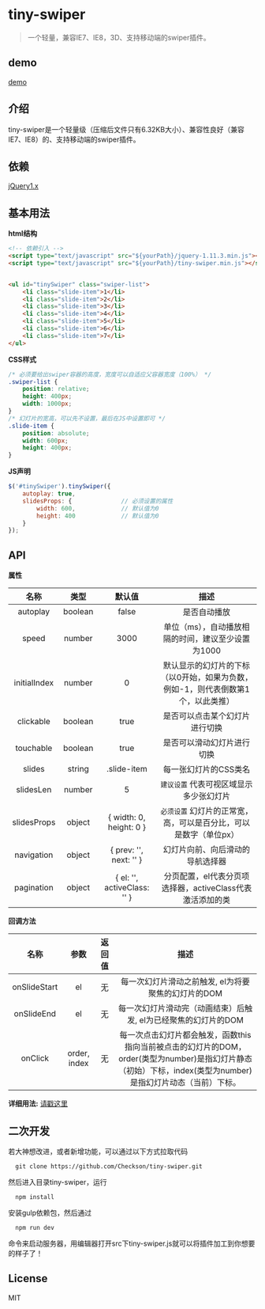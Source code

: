 # tiny-swiper
> 一个轻量，兼容IE7、IE8，3D、支持移动端的swiper插件。

## demo
[demo](https://checkson.github.io/tiny-swiper/demo/index.html)

## 介绍
tiny-swiper是一个轻量级（压缩后文件只有6.32KB大小）、兼容性良好（兼容IE7、IE8）的、支持移动端的swiper插件。

## 依赖
[jQuery1.x](https://cdnjs.com/libraries/jquery/1.11.3)

## 基本用法

**html结构**
```html
<!-- 依赖引入 -->
<script type="text/javascript" src="${yourPath}/jquery-1.11.3.min.js"></script>
<script type="text/javascript" src="${yourPath}/tiny-swiper.min.js"></script>


<ul id="tinySwiper" class="swiper-list">
    <li class="slide-item">1</li>
    <li class="slide-item">2</li>
    <li class="slide-item">3</li>
    <li class="slide-item">4</li>
    <li class="slide-item">5</li>
    <li class="slide-item">6</li>
    <li class="slide-item">7</li>
</ul>
```

**CSS样式**
```CSS
/* 必须要给出swiper容器的高度，宽度可以自适应父容器宽度（100%） */
.swiper-list {
    position: relative;
    height: 400px;
    width: 1000px;
}
/* 幻灯片的宽高，可以先不设置，最后在JS中设置即可 */
.slide-item {
    position: absolute;
    width: 600px;
    height: 400px;
}
```

**JS声明**
```javascript
$('#tinySwiper').tinySwiper({
    autoplay: true,
    slidesProps: {              // 必须设置的属性
        width: 600,             // 默认值为0
        height: 400             // 默认值为0
    }
});
```

## API
**属性**

名称 | 类型 | 默认值 |描述
:---: | :---: | :---: | :---: |
autoplay | boolean | false | 是否自动播放 
speed | number | 3000 | 单位（ms），自动播放相隔的时间，建议至少设置为1000
initialIndex | number | 0 | 默认显示的幻灯片的下标（以0开始，如果为负数，例如-1，则代表倒数第1个，以此类推）
clickable | boolean | true | 是否可以点击某个幻灯片进行切换
touchable | boolean | true | 是否可以滑动幻灯片进行切换
slides | string | .slide-item | 每一张幻灯片的CSS类名
slidesLen | number | 5 | `建议设置` 代表可视区域显示多少张幻灯片
slidesProps | object | { width: 0, height: 0 } | `必须设置` 幻灯片的正常宽，高，可以是百分比，可以是数字（单位px）
navigation | object | { prev: '', next: '' } | 幻灯片向前、向后滑动的导航选择器
pagination | object | { el: '', activeClass: '' } | 分页配置，el代表分页项选择器，activeClass代表激活添加的类

**回调方法**

名称 | 参数 | 返回值 | 描述
:---: | :---: | :---: | :---: |
onSlideStart | el | 无 | 每一次幻灯片滑动之前触发, el为将要聚焦的幻灯片的DOM |
onSlideEnd | el | 无 | 每一次幻灯片滑动完（动画结束）后触发, el为已经聚焦的幻灯片的DOM |
onClick | order, index | 无 | 每一次点击幻灯片都会触发，函数this指向当前被点击的幻灯片的DOM，order(类型为number)是指幻灯片静态（初始）下标，index(类型为number)是指幻灯片动态（当前）下标。

**详细用法:**
[请戳这里](https://checkson.github.io/tiny-swiper/demo/index.html)


## 二次开发
若大神想改进，或者新增功能，可以通过以下方式拉取代码
```
  git clone https://github.com/Checkson/tiny-swiper.git
```
然后进入目录tiny-swiper，运行
```
  npm install
```
安装gulp依赖包，然后通过
```
  npm run dev
```
命令来启动服务器，用编辑器打开src下tiny-swiper.js就可以将插件加工到你想要的样子了！

## License
MIT